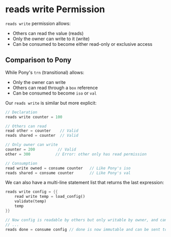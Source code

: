 # reads write Permission

`reads write` permission allows:
- Others can read the value (reads)
- Only the owner can write to it (write)
- Can be consumed to become either read-only or exclusive access

## Comparison to Pony
While Pony's `trn` (transitional) allows:
- Only the owner can write
- Others can read through a `box` reference
- Can be consumed to become `iso` or `val`

Our `reads write` is similar but more explicit:
```rust
// Declaration
reads write counter = 100

// Others can read
read other = counter    // Valid
reads shared = counter  // Valid

// Only owner can write
counter = 200          // Valid
other = 300           // Error: other only has read permission

// Consumption
read write owned = consume counter   // Like Pony's iso
reads shared = consume counter       // Like Pony's val
```
We can also have a multi-line statement list that returns the last expression:
```rust
reads write config = {{
    read write temp = load_config()
    validate(temp)
    temp
}}

// Now config is readable by others but only writable by owner, and can be consumed when all data mutability is done.
// ...
reads done = consume config // done is now immutable and can be sent to other actor
```